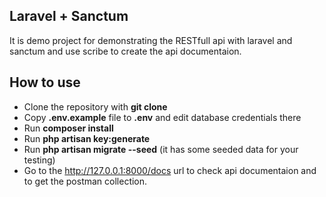 ## Laravel + Sanctum

It is demo project for demonstrating the RESTfull api with laravel and sanctum and use scribe to create the api documentaion.

## How to use

- Clone the repository with __git clone__
- Copy __.env.example__ file to __.env__ and edit database credentials there
- Run __composer install__
- Run __php artisan key:generate__
- Run __php artisan migrate --seed__ (it has some seeded data for your testing)
- Go to the http://127.0.0.1:8000/docs url to check api documentaion and to get the postman collection.